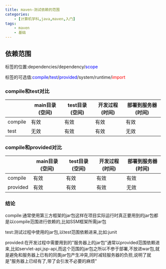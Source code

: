 ```yaml
---
title: maven-测试依赖的范围
categories:
    - [计算机学科,java,maven,入门]
tags:
    - maven
    - 基础
---
```


## 依赖范围

标签的位置:dependencies/dependency/<font color='blue'>scope</font>

标签的可选值:<font color='blue'>compile</font>/<font color='blue'>test</font>/<font color='blue'>provided</font>/system/runtime/<font color='red'>import</font>

### compile和test对比

|     | main目录(空间) | test目录(空间) | 开发过程(时间) | 部署到服务器(时间) |
|------|----------------|----------------|----------------|--------------------|
| compile | 有效           | 有效           | 有效           | 有效               |
| test | 无效           | 有效           | 有效           | 无效               |

### compile和provided对比

|          | main目录(空间) | test目录(空间) | 开发过程(时间) | 部署到服务器(时间) |
|----------|----------------|----------------|----------------|--------------------|
| compile  | 有效           | 有效           | 有效           | 有效               |
| provided | 有效           | 有效           | 有效           | 无效               |

### 结论

compile:通常使用第三方框架的jar包这样在项目实际运行时真正要用到的jar包都是以compile范围进行依赖的,比如SSM框架所需jar包

test:测试过程中使用的jar包,以test范围依赖进来,比如:junit

provided:在开发过程中需要用到的"服务器上的jar包"通常以provided范围依赖进来,比如servlet-api,jsp-api,而这个范围的jar包之所以不参于部署,不放进war包,就是避免和服务器上已有的同类jar包产生冲突,同时减轻服务器的负担,说明了就是"服务器上已经有了,带了会引发不必要的麻烦"



